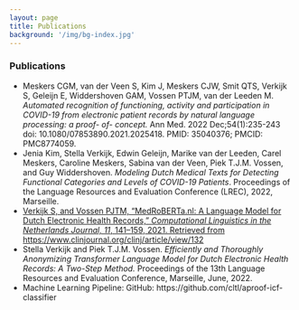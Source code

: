 ```yaml
---
layout: page
title: Publications
background: '/img/bg-index.jpg'
---
```

### Publications

<ul>
    <li> Meskers CGM, van der Veen S, Kim J, Meskers CJW, Smit QTS, Verkijk S, Geleijn E, Widdershoven GAM, Vossen PTJM, van der Leeden M. <i>Automated recognition of functioning, activity and participation in COVID-19 from electronic patient records by natural language processing: a proof- of- concept. </i> Ann Med. 2022 Dec;54(1):235-243 doi: 10.1080/07853890.2021.2025418. PMID: 35040376; PMCID: PMC8774059. </li>
    <li> Jenia Kim, Stella Verkijk, Edwin Geleijn, Marike van der Leeden, Carel Meskers, Caroline Meskers, Sabina van der Veen, Piek T.J.M. Vossen, and Guy Widdershoven. <i>Modeling Dutch Medical Texts for Detecting Functional Categories and Levels of COVID-19 Patients</i>. Proceedings of the Language Resources and Evaluation Conference (LREC), 2022, Marseille. </li>
    <li> <a href="https://www.clinjournal.org/clinj/article/view/132">Verkijk S, and Vossen PJTM, “MedRoBERTa.nl: A Language Model for Dutch Electronic Health Records,” <i>Computational Linguistics in the Netherlands Journal, 11</i>, 141–159, 2021. Retrieved from https://www.clinjournal.org/clinj/article/view/132</a> </li>
    <li>Stella Verkijk and Piek T.J.M. Vossen. <i>Efficiently and Thoroughly Anonymizing Transformer Language Model for Dutch Electronic Health Records: A Two-Step Method.</i> Proceedings of the 13th Language Resources and Evaluation Conference, Marseille, June, 2022.</li>
    <li> Machine Learning Pipeline: GitHub: https://github.com/cltl/aproof-icf-classifier </li>
</ul>

